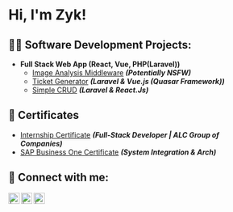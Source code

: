 <h1>Hi, I'm Zyk! </h1>

<h2>👨‍💻 Software Development Projects:</h2>

- <b>Full Stack Web App (React, Vue, PHP(Laravel))</b>
  - [Image Analysis Middleware](https://github.com/joshmadakor1/4chan-Image-Analysis-Middleware-C964) <b><i>(Potentially NSFW)</b></i>
  - [Ticket Generator](https://github.com/joshmadakor1/4chan-Image-Analysis-Middleware-C964) <b><i>(Laravel & Vue.js (Quasar Framework))</b></i>
  - [Simple CRUD](https://github.com/joshmadakor1/4chan-Image-Analysis-Middleware-C964) <b><i>(Laravel & React.Js)</b></i>

<h2>📄 Certificates</h2>

  - [Internship Certificate](https://drive.google.com/file/d/1Go-rj4KTuOK15tUeos2af8aOnZyiQbrz/view?usp=sharing) <b><i>(Full-Stack Developer | ALC Group of Companies)</b></i>
  - [SAP Business One Certificate](https://drive.google.com/file/d/1GnuqKsAfoJhf4F80KJkoEA7VJzbd2ZEJ/view?usp=sharing) <b><i>(System Integration & Arch)</b></i>

<h2> 🤳 Connect with me:</h2>

[<img align="left" alt=" | LinkedIn" width="22px" src="https://cdn.jsdelivr.net/npm/simple-icons@v3/icons/linkedin.svg" />][linkedin]
[<img align="left" alt=" | Instagram" width="22px" src="https://cdn.jsdelivr.net/npm/simple-icons@v3/icons/instagram.svg" />][instagram]
[<img align="left" alt=" | Facebook" width="22px" src="https://cdn.jsdelivr.net/npm/simple-icons@v3/icons/facebook.svg" />][facebook]

[instagram]: https://www.instagram.com/1305vsthewrld/
[linkedin]: https://linkedin.com/in/zykbroncano
[Facebook]: https://www.facebook.com/Zykeleven/


